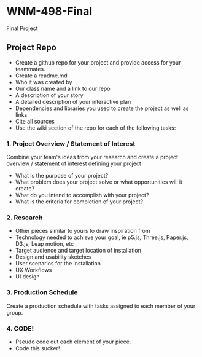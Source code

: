 WNM-498-Final
=============

Final Project


## Project Repo
* Create a github repo for your project and provide access for your teammates.
* Create a readme.md
 * Who it was created by
 * Our class name and a link to our repo
 * A description of your story
 * A detailed description of your interactive plan
 * Dependencies and libraries you used to create the project as well as links 
 * Cite all sources
* Use the wiki section of the repo for each of the following tasks:


### 1. Project Overview / Statement of Interest
Combine your team's ideas from your research and create a project overview / statement of interest defining your project
 * What is the purpose of your project?
 * What problem does your project solve or what opportunities will it create?
 * What do you intend to accomplish with your project?
 * What is the criteria for completion of your project?

### 2. Research
* Other pieces similar to yours to draw inspiration from
* Technology needed to achieve your goal, ie p5.js, Three.js, Paper.js, D3.js, Leap motion, etc
* Target audience and target location of installation
* Design and usability sketches
* User scenarios for the installation
* UX Workflows
* UI design

### 3. Production Schedule
Create a production schedule with tasks assigned to each member of your group. 

### 4. CODE!
* Pseudo code out each element of your piece.
* Code this sucker!



